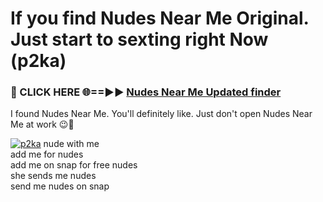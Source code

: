 # If you find Nudes Near Me Original. Just start to sexting right Now (p2ka)

<h3>🔴 CLICK HERE 🌐==►► <a href="https://tinyurl.com/mtbk5fxa" rel="nofollow">Nudes Near Me Updated finder</a></h3>

I found Nudes Near Me. You'll definitely like. Just don't open Nudes Near Me at work 😉💬

[![p2ka](https://i.imgur.com/Q8WKrnY.jpeg)](https://tinyurl.com/mtbk5fxa)
nude with me<br>
add me for nudes<br>
add me on snap for free nudes<br>
she sends me nudes<br>
send me nudes on snap